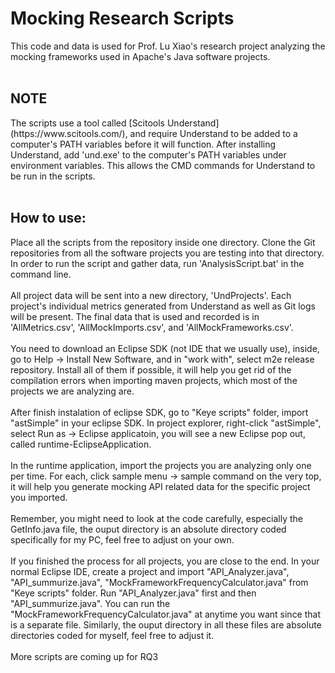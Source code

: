 <h1>Mocking Research Scripts</h1>
This code and data is used for Prof. Lu Xiao's research project analyzing the mocking frameworks used in Apache's Java software projects. 
<br></br>
<h2> NOTE </h2>
The scripts use a tool called [Scitools Understand](https://www.scitools.com/), and require Understand to be added to a computer's PATH variables before it will function.
After installing Understand, add 'und.exe' to the computer's PATH variables under environment variables. This allows the CMD commands for Understand to be run in the scripts.
<br></br>
<h2> How to use:</h2>
Place all the scripts from the repository inside one directory. Clone the Git repositories from all the software projects you are testing into that directory. In order to run the script and gather data, run 'AnalysisScript.bat' in the command line.
<br></br>
All project data will be sent into a new directory, 'UndProjects'. Each project's individual metrics generated from Understand as well as Git logs will be present. The final data that is used and recorded is in 'AllMetrics.csv', 'AllMockImports.csv', and 'AllMockFrameworks.csv'.
<br></br>
You need to download an Eclipse SDK (not IDE that we usually use), inside, go to Help -> Install New Software, and in "work with", select m2e release repository. Install all of them if possible, it will help you get rid of the compilation errors when importing maven projects, which most of the projects we are analyzing are. 
<br></br>
After finish instalation of eclipse SDK, go to "Keye scripts" folder, import "astSimple" in your eclipse SDK. In project explorer, right-click "astSimple", select Run as -> Eclipse applicatoin, you will see a new Eclipse pop out, called runtime-EclipseApplication. 
<br></br>
In the runtime application, import the projects you are analyzing only one per time. For each, click sample menu -> sample command on the very top, it will help you generate mocking API related data for the specific project you imported.
<br></br> 
Remember, you might need to look at the code carefully, especially the GetInfo.java file, the ouput directory is an absolute directory coded specifically for my PC, feel free to adjust on your own. 
<br></br>
If you finished the process for all projects, you are close to the end. In your normal Eclipse IDE, create a project and import "API_Analyzer.java", "API_summurize.java", "MockFrameworkFrequencyCalculator.java" from "Keye scripts" folder. Run "API_Analyzer.java" first and then "API_summurize.java". You can run the "MockFrameworkFrequencyCalculator.java" at anytime you want since that is a separate file. Similarly, the ouput directory in all these files are absolute directories coded for myself, feel free to adjust it.
<br></br>
More scripts are coming up for RQ3
